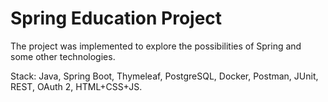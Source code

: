 # Spring Education Project

The project was implemented to explore the possibilities of Spring and some other technologies.

Stack: Java, Spring Boot, Thymeleaf, PostgreSQL, Docker, Postman, JUnit, REST, OAuth 2, HTML+CSS+JS.
